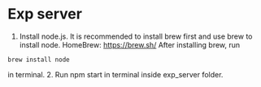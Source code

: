 # Exp server

1. Install node.js. It is recommended to install brew first and use brew to install node.
HomeBrew: https://brew.sh/
After installing brew, run
```
brew install node
```
in terminal.
2. Run npm start in terminal inside exp_server folder.